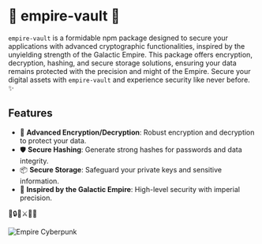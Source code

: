 # 🏯 empire-vault 🏯

`empire-vault` is a formidable npm package designed to secure your applications with advanced cryptographic functionalities, inspired by the unyielding strength of the Galactic Empire. This package offers encryption, decryption, hashing, and secure storage solutions, ensuring your data remains protected with the precision and might of the Empire. Secure your digital assets with `empire-vault` and experience security like never before. ✨

## Features

- 🔐 **Advanced Encryption/Decryption**: Robust encryption and decryption to protect your data.
- 🛡️ **Secure Hashing**: Generate strong hashes for passwords and data integrity.
- 📦 **Secure Storage**: Safeguard your private keys and sensitive information.
- 🌌 **Inspired by the Galactic Empire**: High-level security with imperial precision.

🏯🔒✨⚔️💫🌠

![Empire Cyberpunk](https://media.giphy.com/media/l41Yg6U34QaM7D6gI/giphy.gif)
